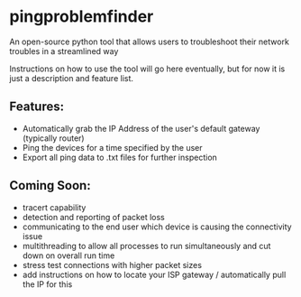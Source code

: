 # pingproblemfinder
An open-source python tool that allows users to troubleshoot their network troubles in a streamlined way

Instructions on how to use the tool will go here eventually, but for now it is just a description and feature list.

## Features:
- Automatically grab the IP Address of the user's default gateway (typically router)
- Ping the devices for a time specified by the user
- Export all ping data to .txt files for further inspection

## Coming Soon: 
- tracert capability
- detection and reporting of packet loss
- communicating to the end user which device is causing the connectivity issue
- multithreading to allow all processes to run simultaneously and cut down on overall run time
- stress test connections with higher packet sizes
- add instructions on how to locate your ISP gateway / automatically pull the IP for this
